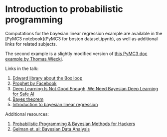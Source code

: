 # Introduction to probabilistic programming

Computations for the bayesian linear regression example are available in the 
[PyMC3 notebook](PyMC3 for boston dataset.ipynb), as well as additional links
for related subjects.

The second example is a slightly modified version of [this PyMC3 doc example by 
Thomas Wiecki](https://docs.pymc.io/notebooks/bayesian_neural_network_advi.html).

Links in the talk:

1. [Edward library about the Box loop](http://edwardlib.org/api/)
2. [Prophet by Facebook](https://facebook.github.io/prophet/)
3. [Deep Learning Is Not Good Enough, We Need Bayesian Deep Learning for Safe AI](https://alexgkendall.com/computer_vision/bayesian_deep_learning_for_safe_ai/)
4. [Bayes theorem](https://en.wikipedia.org/wiki/Bayes%27_theorem)
5. [Introduction to bayesian linear regression](https://towardsdatascience.com/introduction-to-bayesian-linear-regression-e66e60791ea7)

Additional resources:

1. [Probabilistic Programming & Bayesian Methods for Hackers](http://camdavidsonpilon.github.io/Probabilistic-Programming-and-Bayesian-Methods-for-Hackers/)
2. [Gelman et. al: Bayesian Data Analysis](https://www.amazon.com/Bayesian-Analysis-Chapman-Statistical-Science/dp/1439840954)